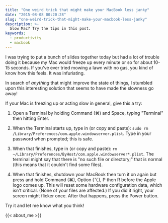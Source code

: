 ```yaml
---
title: "One weird trick that might make your MacBook less janky"
date: "2015-08-08 00:20:28"
slug: "one-weird-trick-that-might-make-your-macbook-less-janky"
description: >-
  Slow Mac? Try the tips in this post.
keywords:
  - productivity
  - macbook
---
```


I was trying to put a bunch of slides together today but had a lot of trouble doing it because my Mac would freeze up every minute or so for about 10-15 seconds. If you've ever tried mowing a lawn with no gas, you kind of know how this feels. It was infuriating.

In search of *anything* that might improve the state of things, I stumbled upon this interesting solution that seems to have made the slowness go away!

If your Mac is freezing up or acting slow in general, give this a try:<!--more-->

1. Open a Terminal by holding Command (⌘) and Space, typing "Terminal" then hitting Enter.

2. When the Terminal starts up, type in (or copy and paste): `sudo rm /Library/Preferences/com.apple.windowserver.plist`. Type in your password when prompted; this is safe.

3. When that finishes, type in (or copy and paste): `rm ~/Library/Preferences/ByHost/com.apple.windowserver*.plist`. The terminal might say that there is "no such file or directory;" that is normal (this means that it couldn't find some files).

4. When that finishes, shutdown your MacBook then turn it on again but press and hold Command (⌘), Option (⌥), P then R before the Apple logo comes up. This will reset some hardware configuration data, which isn't critical. (None of your files are affected.) If you did it right, your screen might flicker once. After that happens, press the Power button.

Try it and let me know what you think!

{{< about_me >}}
